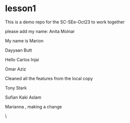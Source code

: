 # lesson1
This is a demo repo for the SC-SEe-Oct23 to work together

please add my name: Anita Molnar 

My name is Marion

Dayyaan Butt

Hello 
Carlos Injai



Omar Aziz

Cleaned all the features from the local copy

Tony Stark


Sufian Kaki Aslam

Marianna , making a change

\
